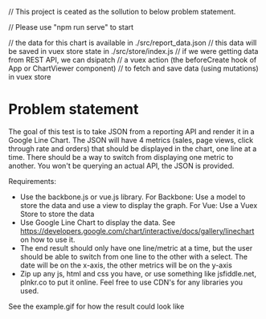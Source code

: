 // This project is ceated as the sollution to below problem statement. 

// Please use "npm run serve" to start

// the data for this chart is available in ./src/report_data.json
// this data will be saved in vuex store state in ./src/store/index.js
// if we were getting data from REST API, we can dsipatch 
//  a vuex action (the beforeCreate hook of App or ChartViewer component)
//  to fetch and save data (using mutations) in vuex store 

# Problem statement

The goal of this test is to take JSON from a reporting API and render it in a Google Line Chart. The JSON will have 4 metrics (sales, page views, click through rate and orders) that should be displayed in the chart, one line at a time. There should be a way to switch from displaying one metric to another.
You won't be querying an actual API, the JSON is provided.

Requirements:
* Use the backbone.js or vue.js library.
	For Backbone: Use a model to store the data and use a view to display the graph.
	For Vue: Use a Vuex Store to store the data
* Use Google Line Chart to display the data. See https://developers.google.com/chart/interactive/docs/gallery/linechart on how to use it.
* The end result should only have one line/metric at a time, but the user should be able to switch from one line to the other with a select. The date will be on the x-axis, the other metrics will be on the y-axis
* Zip up any js, html and css you have, or use something like jsfiddle.net, plnkr.co to put it online. Feel free to use CDN's for any libraries you used.

See the example.gif for how the result could look like